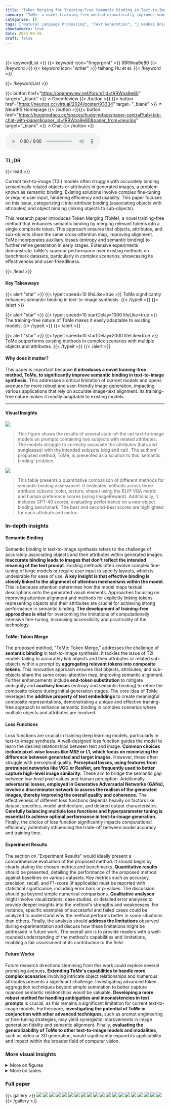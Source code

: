 ```yaml
---
title: "Token Merging for Training-Free Semantic Binding in Text-to-Image Synthesis"
summary: "ToMe: a novel training-free method dramatically improves semantic binding in text-to-image synthesis by intelligently merging related tokens, ensuring accurate alignment between generated images and t..."
categories: []
tags: ["Natural Language Processing", "Text Generation", "🏢 Nankai University",]
showSummary: true
date: 2024-09-26
draft: false
---
```


<br>

{{< keywordList >}}
{{< keyword icon="fingerprint" >}} tRRWoa9e80 {{< /keyword >}}
{{< keyword icon="writer" >}} taihang Hu et el. {{< /keyword >}}
 
{{< /keywordList >}}

{{< button href="https://openreview.net/forum?id=tRRWoa9e80" target="_blank" >}}
↗ OpenReview
{{< /button >}}
{{< button href="https://neurips.cc/virtual/2024/poster/93334" target="_blank" >}}
↗ NeurIPS Homepage
{{< /button >}}{{< button href="https://huggingface.co/spaces/huggingface/paper-central?tab=tab-chat-with-paper&paper_id=tRRWoa9e80&paper_from=neurips" target="_blank" >}}
↗ Chat
{{< /button >}}



<audio controls>
    <source src="https://ai-paper-reviewer.com/tRRWoa9e80/podcast.wav" type="audio/wav">
    Your browser does not support the audio element.
</audio>


### TL;DR


{{< lead >}}

Current text-to-image (T2I) models often struggle with accurately binding semantically related objects or attributes in generated images, a problem known as semantic binding.  Existing solutions involve complex fine-tuning or require user input, hindering efficiency and usability. This paper focuses on this issue, categorizing it into attribute binding (associating objects with attributes) and object binding (linking objects to sub-objects). 

This research paper introduces Token Merging (ToMe), a novel training-free method that enhances semantic binding by merging relevant tokens into a single composite token. This approach ensures that objects, attributes, and sub-objects share the same cross-attention map, improving alignment.  ToMe incorporates auxiliary losses (entropy and semantic binding) to further refine generation in early stages. Extensive experiments demonstrate ToMe's superior performance over existing methods on benchmark datasets, particularly in complex scenarios, showcasing its effectiveness and user-friendliness.

{{< /lead >}}


#### Key Takeaways

{{< alert "star" >}}
{{< typeit speed=10 lifeLike=true >}} ToMe significantly enhances semantic binding in text-to-image synthesis. {{< /typeit >}}
{{< /alert >}}

{{< alert "star" >}}
{{< typeit speed=10 startDelay=1000 lifeLike=true >}} The training-free nature of ToMe makes it easily adaptable to existing models. {{< /typeit >}}
{{< /alert >}}

{{< alert "star" >}}
{{< typeit speed=10 startDelay=2000 lifeLike=true >}} ToMe outperforms existing methods in complex scenarios with multiple objects and attributes. {{< /typeit >}}
{{< /alert >}}

#### Why does it matter?
This paper is important because **it introduces a novel training-free method, ToMe, to significantly improve semantic binding in text-to-image synthesis.**  This addresses a critical limitation of current models and opens avenues for more robust and user-friendly image generation, impacting various applications that rely on accurate image-text alignment. Its training-free nature makes it readily adaptable to existing models.

------
#### Visual Insights



![](https://ai-paper-reviewer.com/tRRWoa9e80/figures_1_1.jpg)

> This figure shows the results of several state-of-the-art text-to-image models on prompts containing two subjects with related attributes.  The models struggle to correctly associate the attributes (hats and sunglasses) with the intended subjects (dog and cat).  The authors' proposed method, ToMe, is presented as a solution to this 'semantic binding' problem.





![](https://ai-paper-reviewer.com/tRRWoa9e80/tables_7_1.jpg)

> This table presents a quantitative comparison of different methods for semantic binding assessment.  It evaluates methods across three attribute subsets (color, texture, shape) using the BLIP-VQA metric and human preference scores (using ImageReward).  Additionally, it includes GPT-40 scores, evaluating performance on a new object binding benchmark. The best and second-best scores are highlighted for each attribute and metric.





### In-depth insights


#### Semantic Binding
Semantic binding in text-to-image synthesis refers to the challenge of accurately associating objects and their attributes within generated images.  **Inaccurate binding leads to images that don't reflect the intended meaning of the text prompt**.  Existing methods often involve complex fine-tuning of large models or require user input to specify layouts, which is undesirable for ease of use.  **A key insight is that effective binding is closely linked to the alignment of attention mechanisms within the model.**  This is because attention determines how the model maps textual descriptions onto the generated visual elements. Approaches focusing on improving attention alignment and methods for explicitly linking tokens representing objects and their attributes are crucial for achieving strong performance in semantic binding.  **The development of training-free approaches is vital** for overcoming the limitations of computationally intensive fine-tuning, increasing accessibility and practicality of the technology.

#### ToMe: Token Merge
The proposed method, "ToMe: Token Merge," addresses the challenge of **semantic binding** in text-to-image synthesis.  It tackles the issue of T2I models failing to accurately link objects and their attributes or related sub-objects within a prompt by **aggregating relevant tokens into composite tokens**. This innovative approach ensures that objects, attributes, and sub-objects share the same cross-attention map, improving semantic alignment.  Further enhancements include **end-token substitution** to mitigate ambiguity and **auxiliary losses** (entropy and semantic binding) to refine the composite tokens during initial generation stages.  The core idea of ToMe leverages the **additive property of text embeddings** to create meaningful composite representations, demonstrating a unique and effective training-free approach to enhance semantic binding in complex scenarios where multiple objects and attributes are involved.

#### Loss Functions
Loss functions are crucial in training deep learning models, particularly in text-to-image synthesis.  A well-designed loss function guides the model to learn the desired relationships between text and image. **Common choices include pixel-wise losses like MSE or L1, which focus on minimizing the difference between generated and target images.** However, these often struggle with perceptual quality.  **Perceptual losses, using features from pretrained networks like VGG or ResNet, are frequently used to better capture high-level image similarity.** These aim to bridge the semantic gap between low-level pixel values and human perception.  Additionally, **adversarial losses, employed in Generative Adversarial Networks (GANs), involve a discriminator network to assess the realism of the generated images, thereby improving the overall quality and coherence.** The effectiveness of different loss functions depends heavily on factors like dataset specifics, model architecture, and desired output characteristics. **Carefully balancing multiple loss functions and hyperparameter tuning is essential to achieve optimal performance in text-to-image generation.**  Finally, the choice of loss function significantly impacts computational efficiency, potentially influencing the trade-off between model accuracy and training time.

#### Experiment Results
The section on "Experiment Results" would ideally present a comprehensive evaluation of the proposed method.  It should begin by clearly stating the chosen metrics and benchmarks.  **Quantitative results** should be presented, detailing the performance of the proposed method against baselines on various datasets. Key metrics such as accuracy, precision, recall, and F1-score (if applicable) must be reported with statistical significance, including error bars or p-values.  The discussion should go beyond simple numerical comparisons.  **Qualitative analyses** might involve visualizations, case studies, or detailed error analyses to provide deeper insights into the method's strengths and weaknesses.  For instance, specific examples of successful and failed cases could be analyzed to understand why the method performs better in some situations than others.   Finally, the analysis should **address the limitations** observed during experimentation and discuss how these limitations might be addressed in future work.  The overall aim is to provide readers with a well-rounded understanding of the method's capabilities and limitations, enabling a fair assessment of its contribution to the field.

#### Future Works
Future research directions stemming from this work could explore several promising avenues.  **Extending ToMe's capabilities to handle more complex scenarios** involving intricate object relationships and numerous attributes presents a significant challenge.  Investigating advanced token aggregation techniques beyond simple summation to better capture nuanced semantic relationships would be valuable.  **Developing a more robust method for handling ambiguities and inconsistencies in text prompts** is crucial, as this remains a significant limitation for current text-to-image models.  Furthermore, **investigating the potential of ToMe in conjunction with other advanced techniques**, such as prompt engineering or fine-tuning strategies, may yield synergistic improvements in image generation fidelity and semantic alignment.  Finally, **evaluating the generalizability of ToMe to other text-to-image models and modalities**, such as video or 3D generation, would significantly expand its applicability and impact within the broader field of computer vision.


### More visual insights

<details>
<summary>More on figures
</summary>


![](https://ai-paper-reviewer.com/tRRWoa9e80/figures_3_1.jpg)

> This figure shows the results of generating images with different input prompts. (a) shows the images generated when using three different prompts: the full sentence, the [dog] token only, and the [EOT] token only. This illustrates how different parts of the prompt influence the generated image and the impact of the end-of-text token. (b) shows a bar chart visualizing the detection score probabilities of 'sunglasses' within the generated images. The results show that using the full sentence achieves the highest detection score. This indicates that the full sentence provides the most complete information, leading to better object association in the generated images.


![](https://ai-paper-reviewer.com/tRRWoa9e80/figures_4_1.jpg)

> This figure demonstrates the semantic additivity property of CLIP text embeddings.  Part (a) shows image generations using prompts combining object and attribute tokens, illustrating how adding tokens for attributes results in the expected visual changes to the generated image. Part (b) is a PCA plot showing the vector representations of different text embeddings, highlighting the linear relationship between embeddings of words and their combinations, visually supporting the claim of semantic additivity.


![](https://ai-paper-reviewer.com/tRRWoa9e80/figures_5_1.jpg)

> This figure illustrates the ToMe (Token Merging) framework, which is a two-part process.  The first part involves token merging and end token substitution.  This merges relevant tokens (e.g., object and attributes) into a single composite token to ensure that all related information shares the same cross-attention map, improving semantic alignment. The second part involves iterative composite token updates using two auxiliary losses: an entropy loss to ensure diverse attention and a semantic binding loss to align the composite token's prediction with that of the original phrase.  This iterative update further refines the composite token embedding, leading to a more accurate generation.


![](https://ai-paper-reviewer.com/tRRWoa9e80/figures_7_1.jpg)

> This figure compares the results of several text-to-image (T2I) generation methods on complex prompts involving multiple objects and attributes.  The goal is to show how well each method handles semantic binding – the task of correctly associating objects with their attributes and other related objects. The figure visually demonstrates the strengths and weaknesses of different models in accurately representing the relationships specified in the text prompts.  It highlights the superiority of the proposed ToMe method in achieving more accurate and faithful image generation compared to existing state-of-the-art methods such as SDXL, Playground v2, ELLA 1.5, Ranni 1.5, and SynGen XL.


![](https://ai-paper-reviewer.com/tRRWoa9e80/figures_8_1.jpg)

> This figure illustrates the two main components of the ToMe model.  The first part shows the token merging and end token substitution processes.  Relevant tokens are grouped into composite tokens to enhance semantic alignment. The second part depicts iterative updates of composite tokens, guided by two auxiliary loss functions (entropy loss and semantic binding loss) to refine the layout determination and generation integrity in the initial stages of text-to-image synthesis. 


![](https://ai-paper-reviewer.com/tRRWoa9e80/figures_8_2.jpg)

> This figure demonstrates the versatility of the Token Merging (ToMe) method by showcasing its application beyond semantic binding.  It shows three scenarios:  1. **Add objects:**  Adding new objects to existing scenes, modifying the composition. An example here is adding glasses to an elephant. 2. **Remove objects:** Removing objects from the scene, demonstrating control over image composition. For instance, a woman's earrings are removed. 3. **Eliminate generation bias:** Reducing biases by removing stereotypical attributes from existing object depictions.  An illustration is modifying the depiction of a queen with cats and a nurse.


![](https://ai-paper-reviewer.com/tRRWoa9e80/figures_16_1.jpg)

> This figure presents statistical analysis supporting the concept of token additivity in text embeddings.  Subfigure (a) shows example DetScore visualizations (probability of object detection). Subfigure (b) demonstrates that combining 'dog' and 'hat' embeddings (creating 'dog*') results in a higher probability of detecting 'hat' in generated images, similar to using the full phrase 'dog wearing hat'. Subfigure (c) displays entropy calculations for each token in a prompt, illustrating that tokens later in the sequence have higher entropy, suggesting a less focused cross-attention map.


![](https://ai-paper-reviewer.com/tRRWoa9e80/figures_17_1.jpg)

> This figure illustrates the Token Merging (ToMe) method proposed in the paper. ToMe consists of two main parts: (a) Token Merging and End Token Substitution and (b) Iterative Composite Token Update. Part (a) shows how relevant tokens are aggregated into a single composite token to ensure semantic alignment.  Part (b) illustrates the use of two auxiliary losses (entropy loss and semantic binding loss) to refine the composite token embeddings in the initial stages of image generation, improving overall generation integrity. The figure uses a visual representation to explain the process, detailing the flow of information and the key components.


![](https://ai-paper-reviewer.com/tRRWoa9e80/figures_17_2.jpg)

> This figure visualizes the cross-attention maps generated by different configurations of the proposed method ToMe in comparison with the baseline SDXL model. The input prompt is 'a cat wearing sunglasses and a dog wearing hat'. Config A shows the baseline SDXL model, which demonstrates attribute binding errors due to the misalignment of cross-attention maps. Config B shows the results of ToMe with token merging, indicating an improvement in alignment. Config E shows the result with the entropy loss, further concentrating the focus. Config C, incorporating both token merging and entropy loss, achieves the best semantic binding performance.


![](https://ai-paper-reviewer.com/tRRWoa9e80/figures_18_1.jpg)

> This figure demonstrates the effect of the proposed End Token Substitution (ETS) technique on the quality of image generation.  The leftmost image shows the output of SDXL (a standard model) which struggles with the semantic binding issue in the prompt. The middle images show the results of the proposed ToMe method *without* ETS. Even without ETS, ToMe improves the image quality compared to SDXL.  Finally, the rightmost image shows the results of the proposed ToMe method *with* ETS. ETS addresses potential issues caused by the end token [EOT] that might interfere with correct attribute assignment, further improving the image quality.


![](https://ai-paper-reviewer.com/tRRWoa9e80/figures_18_2.jpg)

> This figure illustrates the Token Merging (ToMe) framework, which is the core of the proposed method.  It shows two main components: (a) Token Merging and End Token Substitution, which combines relevant tokens into composite tokens to ensure semantic alignment; and (b) Iterative Composite Token Update, which refines these composite tokens using an entropy loss and a semantic binding loss to improve generation integrity. The diagram visually represents the process of creating composite tokens from individual tokens in a sentence and the iterative update of these composite tokens. 


![](https://ai-paper-reviewer.com/tRRWoa9e80/figures_19_1.jpg)

> This figure shows several examples of images generated by both SDXL and the proposed ToMe method. Each row shows a different prompt, demonstrating the method's ability to handle complex scenarios involving multiple objects and their attributes.  The results highlight ToMe's improved performance in accurately binding objects to their attributes and in correctly representing the relationships between multiple objects within a scene.


![](https://ai-paper-reviewer.com/tRRWoa9e80/figures_20_1.jpg)

> This figure displays the results of a user study assessing the semantic binding capabilities of different text-to-image generation methods. Twenty participants evaluated the quality of image generation using four levels (1-4), with Level 1 representing perfect semantic binding and Level 4 representing images with significant errors. The pie charts show the distribution of scores across the four levels for different methods: SDXL, ToMe (the proposed method), SynGen, ELLA, and Ranni.  The study demonstrates ToMe's superior performance in achieving accurate semantic binding compared to other approaches.


</details>




<details>
<summary>More on tables
</summary>


![](https://ai-paper-reviewer.com/tRRWoa9e80/tables_16_1.jpg)
> This table presents a quantitative comparison of different methods for semantic binding assessment across various benchmarking subsets (color, texture, and shape). The best and second-best scores are highlighted in blue and green respectively.  It shows the BLIP-VQA scores, human preference scores, and GPT-40 scores for different methods on various datasets.

![](https://ai-paper-reviewer.com/tRRWoa9e80/tables_20_1.jpg)
> This table presents a quantitative comparison of different methods for semantic binding assessment.  It shows BLIP-VQA scores (higher is better) for color, texture, and shape attributes across multiple benchmarking subsets.  Human preference scores and GPT-40 scores are also included to provide a more comprehensive evaluation.  The best and second-best scores are highlighted for clarity.

</details>




### Full paper

{{< gallery >}}
<img src="https://ai-paper-reviewer.com/tRRWoa9e80/1.png" class="grid-w50 md:grid-w33 xl:grid-w25" />
<img src="https://ai-paper-reviewer.com/tRRWoa9e80/2.png" class="grid-w50 md:grid-w33 xl:grid-w25" />
<img src="https://ai-paper-reviewer.com/tRRWoa9e80/3.png" class="grid-w50 md:grid-w33 xl:grid-w25" />
<img src="https://ai-paper-reviewer.com/tRRWoa9e80/4.png" class="grid-w50 md:grid-w33 xl:grid-w25" />
<img src="https://ai-paper-reviewer.com/tRRWoa9e80/5.png" class="grid-w50 md:grid-w33 xl:grid-w25" />
<img src="https://ai-paper-reviewer.com/tRRWoa9e80/6.png" class="grid-w50 md:grid-w33 xl:grid-w25" />
<img src="https://ai-paper-reviewer.com/tRRWoa9e80/7.png" class="grid-w50 md:grid-w33 xl:grid-w25" />
<img src="https://ai-paper-reviewer.com/tRRWoa9e80/8.png" class="grid-w50 md:grid-w33 xl:grid-w25" />
<img src="https://ai-paper-reviewer.com/tRRWoa9e80/9.png" class="grid-w50 md:grid-w33 xl:grid-w25" />
<img src="https://ai-paper-reviewer.com/tRRWoa9e80/10.png" class="grid-w50 md:grid-w33 xl:grid-w25" />
<img src="https://ai-paper-reviewer.com/tRRWoa9e80/11.png" class="grid-w50 md:grid-w33 xl:grid-w25" />
<img src="https://ai-paper-reviewer.com/tRRWoa9e80/12.png" class="grid-w50 md:grid-w33 xl:grid-w25" />
<img src="https://ai-paper-reviewer.com/tRRWoa9e80/13.png" class="grid-w50 md:grid-w33 xl:grid-w25" />
<img src="https://ai-paper-reviewer.com/tRRWoa9e80/14.png" class="grid-w50 md:grid-w33 xl:grid-w25" />
<img src="https://ai-paper-reviewer.com/tRRWoa9e80/15.png" class="grid-w50 md:grid-w33 xl:grid-w25" />
<img src="https://ai-paper-reviewer.com/tRRWoa9e80/16.png" class="grid-w50 md:grid-w33 xl:grid-w25" />
<img src="https://ai-paper-reviewer.com/tRRWoa9e80/17.png" class="grid-w50 md:grid-w33 xl:grid-w25" />
<img src="https://ai-paper-reviewer.com/tRRWoa9e80/18.png" class="grid-w50 md:grid-w33 xl:grid-w25" />
<img src="https://ai-paper-reviewer.com/tRRWoa9e80/19.png" class="grid-w50 md:grid-w33 xl:grid-w25" />
<img src="https://ai-paper-reviewer.com/tRRWoa9e80/20.png" class="grid-w50 md:grid-w33 xl:grid-w25" />
{{< /gallery >}}